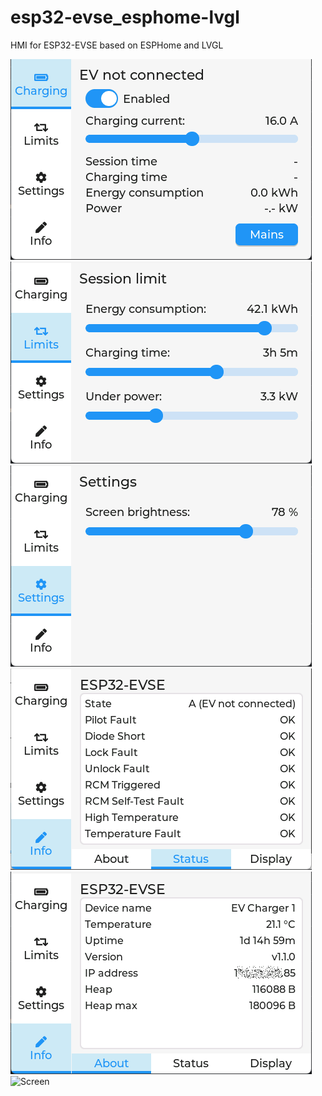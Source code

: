 # esp32-evse_esphome-lvgl
HMI for ESP32-EVSE based on ESPHome and LVGL

![Screen](images/esp32-evse_esphome-lvgl_charging.png) ![Screen](images/esp32-evse_esphome-lvgl_session.png)
![Screen](images/esp32-evse_esphome-lvgl_settings.png) ![Screen](images/esp32-evse_esphome-lvgl_info-status.png)
![Screen](images/esp32-evse_esphome-lvgl_info-about.png) ![Screen](images/esp32-evse_esphome-lvgl_info-display)
